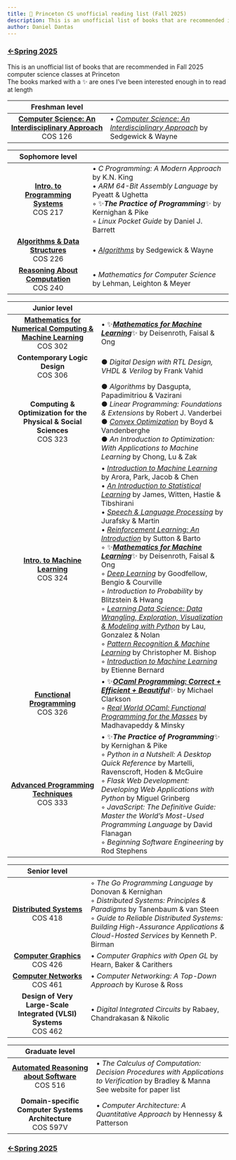 ```yaml
---
title: 🐯 Princeton CS unofficial reading list (Fall 2025)
description: This is an unofficial list of books that are recommended in Spring 2025 computer science classes at Princeton
author: Daniel Dantas
---
```


### [←Spring 2025](https://dantasfiles.com/2025/01/27/princeton-cs-sp25.html)

This is an unofficial list of books that are recommended in Fall 2025 computer science classes at Princeton\
The books marked with a ✨ are ones I’ve been interested enough in to read at length

| Freshman level | |
| :---: | --- |
| **[Computer Science: An Interdisciplinary Approach](https://www.cs.princeton.edu/courses/archive/fall25/cos126/)** <br> COS 126 | • *[Computer Science: An Interdisciplinary Approach](https://introcs.cs.princeton.edu/java/home/)* by Sedgewick & Wayne | 

| Sophomore level | | 
| :---: | --- |
| **[Intro. to Programming Systems](https://www.cs.princeton.edu/courses/archive/fall25/cos217/info.php)** <br> COS 217 | • _C Programming: A Modern Approach_ by K.N. King <br> • _ARM 64-Bit Assembly Language_ by Pyeatt & Ughetta <br> ◦  ✨***The Practice of Programming***✨ by Kernighan & Pike <br> ◦ _Linux Pocket Guide_ by Daniel J. Barrett | 
| **[Algorithms & Data Structures](https://www.cs.princeton.edu/courses/archive/fall25/cos226/)** <br> COS 226 | • _[Algorithms](https://algs4.cs.princeton.edu/home/)_ by Sedgewick & Wayne |
| **[Reasoning About Computation](https://www.cs.princeton.edu/courses/archive/fall25/cos240/)** <br> COS 240 | • _Mathematics for Computer Science_ by Lehman, Leighton & Meyer |

| Junior level | |
| :---: | --- |
| **[Mathematics for Numerical Computing & Machine Learning](https://cos302.notion.site/f25)** <br> COS 302 | • ✨[***Mathematics for Machine Learning***](https://mml-book.github.io/)✨ by Deisenroth, Faisal & Ong | 
| **Contemporary Logic Design** <br> COS 306 | ● _Digital Design with RTL Design, VHDL & Verilog_ by Frank Vahid |
| **Computing & Optimization for the Physical & Social Sciences** <br> COS 323 | ● _Algorithms_ by Dasgupta, Papadimitriou & Vazirani <br> ● _Linear Programming: Foundations & Extensions_ by Robert J. Vanderbei <br> ● _[Convex Optimization](https://web.stanford.edu/~boyd/cvxbook/)_ by Boyd & Vandenberghe <br> ● _An Introduction to Optimization: With Applications to Machine Learning_ by Chong, Lu & Zak <br>|
| **[Intro. to Machine Learning](https://cos324.io/)** <br> COS 324 | • _[Introduction to Machine Learning](https://princeton-introml.github.io/)_ by Arora, Park, Jacob & Chen<br> • _[An Introduction to Statistical Learning](https://www.statlearning.com/)_ by James, Witten, Hastie & Tibshirani<br> • _[Speech & Language Processing](https://web.stanford.edu/~jurafsky/slp3/)_ by Jurafsky & Martin<br> • _[Reinforcement Learning: An Introduction](http://incompleteideas.net/book/the-book-2nd.html)_ by Sutton & Barto<br> ◦ ✨[***Mathematics for Machine Learning***](https://mml-book.github.io/)✨ by Deisenroth, Faisal & Ong<br> ◦ _[Deep Learning](https://www.deeplearningbook.org/)_ by Goodfellow, Bengio & Courville<br> ◦ _Introduction to Probability_ by Blitzstein & Hwang<br> ◦ _[Learning Data Science: Data Wrangling, Exploration, Visualization & Modeling with Python](https://learningds.org/)_ by Lau, Gonzalez & Nolan<br> ◦ _[Pattern Recognition & Machine Learning](https://www.microsoft.com/en-us/research/publication/pattern-recognition-machine-learning/)_ by Christopher M. Bishop<br> ◦  _[Introduction to Machine Learning](https://www.wolfram.com/language/introduction-machine-learning/)_ by Etienne Bernard | 
| [**Functional Programming**](https://www.cs.princeton.edu/courses/archive/fall25/cos326/) <br> COS 326 | • ✨[***OCaml Programming: Correct + Efficient + Beautiful***](https://cs3110.github.io/textbook/cover.html)✨ by Michael Clarkson <br> ◦ _[Real World OCaml: Functional Programming for the Masses](https://dev.realworldocaml.org/)_ by Madhavapeddy & Minsky |
| **[Advanced Programming Techniques](https://www.cs.princeton.edu/courses/archive/fall25/cos333/)** <br> COS 333 | • ✨***The Practice of Programming***✨ by Kernighan & Pike<br> ◦ _Python in a Nutshell: A Desktop Quick Reference_ by Martelli, Ravenscroft, Hoden & McGuire<br> ◦  _Flask Web Development: Developing Web Applications with Python_ by Miguel Grinberg<br> ◦ _JavaScript: The Definitive Guide: Master the World’s Most-Used Programming Language_ by David Flanagan <br> ◦ _Beginning Software Engineering_ by Rod Stephens | 

| Senior level | |
| :---: | --- | 
| **[Distributed Systems](https://www.cs.princeton.edu/courses/archive/fall25/cos418/)** <br> COS 418 | ◦ *The Go Programming Language* by Donovan & Kernighan <br> ◦ *Distributed Systems: Principles & Paradigms* by Tanenbaum & van Steen <br> ◦ *Guide to Reliable Distributed Systems: Building High-Assurance Applications & Cloud-Hosted Services* by Kenneth P. Birman |
| **[Computer Graphics](https://cos426.cs.princeton.edu/)** <br> COS 426 | • _Computer Graphics with Open GL_ by Hearn, Baker & Carithers |
| **[Computer Networks](https://www.cs.princeton.edu/courses/archive/fall25/cos461/)** <br> COS 461 | • _Computer Networking: A Top-Down Approach_ by Kurose & Ross | 
| **Design of Very Large-Scale Integrated (VLSI) Systems** <br> COS 462 | • _Digital Integrated Circuits_ by Rabaey, Chandrakasan & Nikolic |

| Graduate level | |
| :---: | --- |
| **[Automated Reasoning about Software](https://www.cs.princeton.edu/courses/archive/fall25/cos516/)** <br> COS 516| • _The Calculus of Computation: Decision Procedures with Applications to Verification_ by Bradley & Manna <br> See website for paper list |
| **Domain-specific Computer Systems Architecture** <br> COS 597V | • _Computer Architecture: A Quantitative Approach_ by Hennessy & Patterson |

### [←Spring 2025](https://dantasfiles.com/2025/01/27/princeton-cs-sp25.html)
